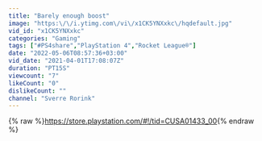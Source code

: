 ```yaml
---
title: "Barely enough boost"
image: "https:\/\/i.ytimg.com\/vi\/x1CK5YNXxkc\/hqdefault.jpg"
vid_id: "x1CK5YNXxkc"
categories: "Gaming"
tags: ["#PS4share","PlayStation 4","Rocket League®"]
date: "2022-05-06T08:57:36+03:00"
vid_date: "2021-04-01T17:08:07Z"
duration: "PT15S"
viewcount: "7"
likeCount: "0"
dislikeCount: ""
channel: "Sverre Rorink"
---
```

{% raw %}<a rel="nofollow" target="blank" href="https://store.playstation.com/#!/tid=CUSA01433_00">https://store.playstation.com/#!/tid=CUSA01433_00</a>{% endraw %}

